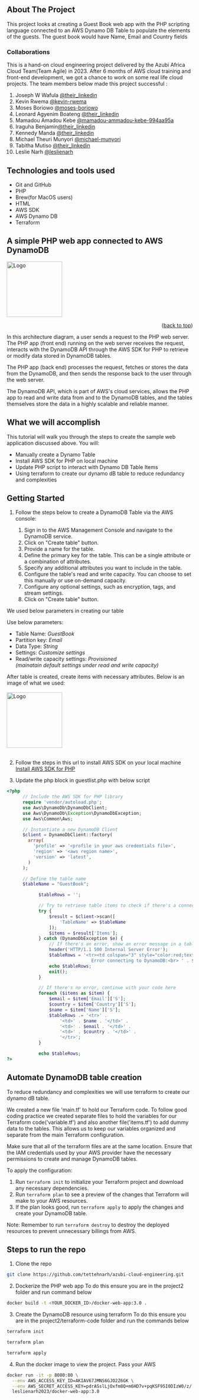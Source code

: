## About The Project

This project looks at creating a Guest Book web app with the PHP scripting language connected to an AWS Dynamo DB Table to populate the elements of the guests. The guest book would have Name, Email and Country fields

### Collaborations

This is a hand-on cloud engineering project delivered by the Azubi Africa Cloud Team(Team Agile) in 2023. After 6 months of AWS cloud training and front-end development, we got a chance to work on some real life cloud projects.
The team members below made this project successful :

1.  Joseph W Wafula [@their_linkedin]()
2.  Kevin Rwema [@kevin-rwema](https://www.linkedin.com/in/kevin-rwema/)
3.  Moses Boriowo [@moses-boriowo](https://www.linkedin.com/in/moses-boriowo/)
4.  Leonard Agyenim Boateng [@their_linkedin]()
5.  Mamadou Amadou Kebe [@mamadou-ammadou-kebe-994aa95a](https://www.linkedin.com/in/mamadou-ammadou-kebe-994aa95a/)
6.  Iraguha Benjamin[@their_linkedin]()
7.  Kennedy Manda [@their_linkedin]()
8.  Michael Theuri Munyori [@michael-munyori](https://www.linkedin.com/in/michael-munyori/)
9.  Tabitha Mutiso [@their_linkedin]()
10. Leslie Narh [@leslienarh](https://www.linkedin.com/in/leslienarh/)

## Technologies and tools used

- Git and GitHub
- PHP
- Brew(for MacOS users)
- HTML
- AWS SDK
- AWS Dynamo DB
- Terraform

## A simple PHP web app connected to AWS DynamoDB

<!-- setup a link to your images folder -->
<a href="[https://github.com/lawrencemuema/Cloud_project02](https://github.com/lawrencemuema/Cloud_project02/blob/main/images/fargate_arch.png)">
    <img src="images/fargate_arch.png" alt="Logo" width="auto" height="150">
</a>

<p align="right">(<a href="#readme-top">back to top</a>)</p>

In this architecture diagram, a user sends a request to the PHP web server. The PHP app (front end) running on the web server receives the request, interacts with the DynamoDB API through the AWS SDK for PHP to retrieve or modify data stored in DynamoDB tables.

The PHP app (back end) processes the request, fetches or stores the data from the DynamoDB, and then sends the response back to the user through the web server.

The DynamoDB API, which is part of AWS's cloud services, allows the PHP app to read and write data from and to the DynamoDB tables, and the tables themselves store the data in a highly scalable and reliable manner.

## What we will accomplish

This tutorial will walk you through the steps to create the sample web application discussed above. You will:

- Manually create a Dynamo Table
- Install AWS SDK for PHP on local machine
- Update PHP script to interact with Dynamo DB Table Items
- Using terraform to create our dynamo dB table to reduce redundancy and complexities

<!-- GETTING STARTED -->

## Getting Started

1. Follow the steps below to create a DynamoDB Table via the AWS console:

   1. Sign in to the AWS Management Console and navigate to the DynamoDB service.
   2. Click on "Create table" button.
   3. Provide a name for the table.
   4. Define the primary key for the table. This can be a single attribute or a combination of attributes.
   5. Specify any additional attributes you want to include in the table.
   6. Configure the table's read and write capacity. You can choose to set this manually or use on-demand capacity.
   7. Configure any optional settings, such as encryption, tags, and stream settings.
   8. Click on "Create table" button.

We used below parameters in creating our table

Use below parameters:

   <ul>
   <li>Table Name: <i>GuestBook</i></li>
   <li>Partition key: <i>Email</i></li>
   <li>Data Type: <i>String</i></li>
   <li>Settings: <i>Customize settings</i></li>
   <li>Read/write capacity settings: <i>Provisioned<br>(mainatain default settings under read and write capacity)</br></i></li>
   </ul>

After table is created, create items with necessary attributes. Below is an image of what we used:
<br></br>
<img src="images/ddb_item.jpg" alt="Logo" width="auto" height="150">
<br></br>

2. Follow the steps in this url to install AWS SDK on your local machine
   <br>
   <a href="https://docs.aws.amazon.com/aws-sdk-php/v2/guide/installation.html">Install AWS SDK for PHP</a>
   </br>

3. Update the php block in guestlist.php with below script

```php
<?php
      // Include the AWS SDK for PHP library
      require 'vendor/autoload.php';
      use Aws\DynamoDb\DynamoDbClient;
      use Aws\DynamoDb\Exception\DynamoDbException;
      use Aws\Common\Aws;

      // Instantiate a new DynamoDB Client
      $client = DynamoDbClient::factory(
        array(
          'profile' => '<profile in your aws credentials file>',
          'region' => '<aws region name>',
          'version' => 'latest',
        )
      );

      // Define the table name
      $tableName = "GuestBook";

            $tableRows = '';

            // Try to retrieve table items to check if there's a connection
            try {
                $result = $client->scan([
                    'TableName' => $tableName
                ]);
                $items = $result['Items'];
            } catch (DynamoDbException $e) {
                // If there's an error, show an error message in a table row that spans 3 columns
                header('HTTP/1.1 500 Internal Server Error');
                $tableRows = '<tr><td colspan="3" style="color:red;text-align:center;">
                                Error connecting to DynamoDB:<br> ' . $e->getMessage() . '</td></tr>';
                echo $tableRows;
                exit();
            }

            // If there's no error, continue with your code here
            foreach ($items as $item) {
                $email = $item['Email']['S'];
                $country = $item['Country']['S'];
                $name = $item['Name']['S'];
                $tableRows .= '<tr>' .
                    '<td>' . $name . '</td>' .
                    '<td>' . $email . '</td>' .
                    '<td>' . $country . '</td>' .
                    '</tr>';
            }

            echo $tableRows;
?>
```

## Automate DynamoDB table creation

To reduce redundancy and complexities we will use terraform to create our dynamo dB table.

We created a new file 'main.tf' to hold our Terraform code. To follow good coding practice we created separate files to hold the variables for our Terraform code('variable.tf') and also another file('items.tf') to add dummy data to the tables. This allows us to keep our variables organized and separate from the main Terraform configuration.

Make sure that all of the terraform files are at the same location.
Ensure that the IAM credentials used by your AWS provider have the necessary permissions to create and manage DynamoDB tables.

To apply the configuration:

1. Run `terraform init` to initialize your Terraform project and download any necessary dependencies.
2. Run `terraform plan` to see a preview of the changes that Terraform will make to your AWS resources.
3. If the plan looks good, run `terraform apply` to apply the changes and create your DynamoDB table.

Note: Remember to run `terraform destroy` to destroy the deployed resources to prevent unnecessary billings from AWS.

## Steps to run the repo

1. Clone the repo

```bash
git clone https://github.com/tettehnarh/azubi-cloud-engineering.git
```

2. Dockerize the PHP web app
   To do this ensure you are in the project2 folder and run command below

```bash
docker build -t <YOUR_DOCKER_ID>/docker-web-app:3.0 .
```

3.  Create the DynamoDB resource using terraform
    To do this ensure you are in the project2/terraform-code folder and run the commands below

```bash
terraform init
```

```bash
terraform plan
```

```bash
terraform apply
```

4. Run the docker image to view the project. Pass your AWS

```bash
docker run -it -p 8080:80 \
  --env AWS_ACCESS_KEY_ID=AKIAV67JMNS6GJO2Z6GK \
  --env AWS_SECRET_ACCESS_KEY=pdrASslLjOxfm8Q+m6HD7v+pqKSF95I0DIzW0/z/ \
  leslienarh2023/docker-web-app:3.0
```
